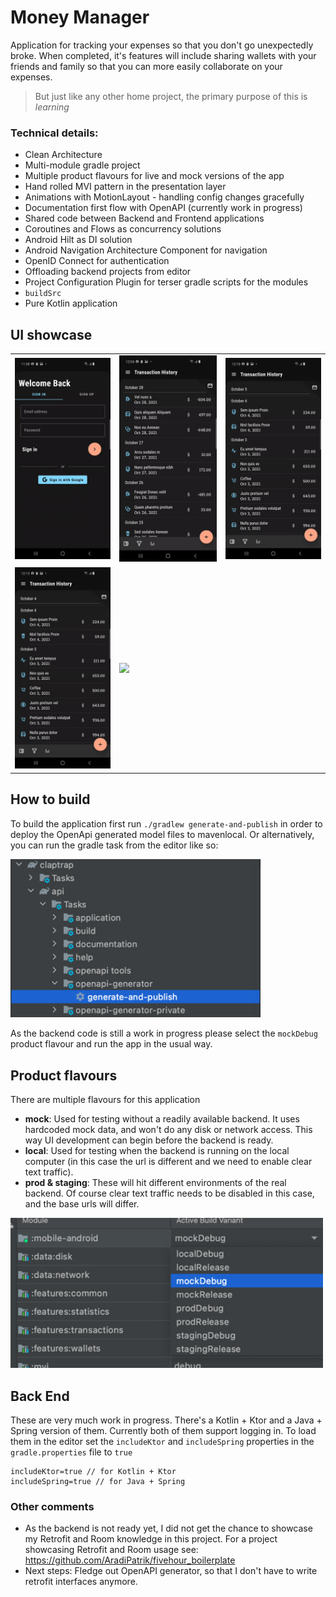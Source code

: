 # Money Manager
Application for tracking your expenses so that you don't go unexpectedly broke. When completed,
it's features will include sharing wallets with your friends and family so that you can more easily
collaborate on your expenses.

> But just like any other home project, the primary purpose of this is *learning*

### Technical details:
- Clean Architecture
- Multi-module gradle project
- Multiple product flavours for live and mock versions of the app
- Hand rolled MVI pattern in the presentation layer
- Animations with MotionLayout - handling config changes gracefully
- Documentation first flow with OpenAPI (currently work in progress)
- Shared code between Backend and Frontend applications
- Coroutines and Flows as concurrency solutions
- Android Hilt as DI solution
- Android Navigation Architecture Component for navigation
- OpenID Connect for authentication
- Offloading backend projects from editor
- Project Configuration Plugin for terser gradle scripts for the modules
- `buildSrc`
- Pure Kotlin application

## UI showcase
<table>
<tr>
<td>
<img src="docs/sign-in.gif" width=200 />
</td>
<td><img src="docs/add-income.gif" width=200 /></td>
<td><img src="docs/edit-transaction.gif" width=200 /></td>
</tr>
<tr>
<td>
<img src="docs/sheets.gif" width=200 />
</td>
<td>
<img src="docs/theme-switch.gif" width=200 />

</td>
</tr>
</table>

## How to build
To build the application first run `./gradlew generate-and-publish` in order to deploy the OpenApi
generated model files to mavenlocal. Or alternatively, you can run the gradle task from the editor
like so:

<img src="docs/generate-and-publish.png" width="400"/>

As the backend code is still a work in progress please select the `mockDebug` product flavour and run the app in the usual way.

## Product flavours
There are multiple flavours for this application
- **mock**: Used for testing without a readily available backend. It uses hardcoded mock data, and won't do any disk or network access. This way UI development can begin before the backend is ready.
- **local**: Used for testing when the backend is running on the local computer (in this case the url is different and we need to enable clear text traffic).
- **prod & staging**: These will hit different environments of the real backend. Of course clear text traffic needs to be disabled in this case, and the base urls will differ.

<img src="docs/product-flavours.png" width="500"/>

## Back End
These are very much work in progress. There's a Kotlin + Ktor and a Java + Spring version of them. Currently both of them support logging in. To load them in the editor set the `includeKtor` and `includeSpring` properties in the `gradle.properties` file to `true`
```
includeKtor=true // for Kotlin + Ktor
includeSpring=true // for Java + Spring
```

### Other comments
* As the backend is not ready yet, I did not get the chance to showcase my Retrofit and Room knowledge in this project. For a project showcasing Retrofit and Room usage see: https://github.com/AradiPatrik/fivehour_boilerplate
* Next steps: Fledge out OpenAPI generator, so that I don't have to write retrofit interfaces anymore.
